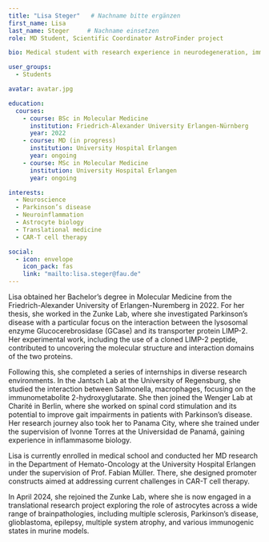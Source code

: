 ```yaml
---
title: "Lisa Steger"   # Nachname bitte ergänzen
first_name: Lisa
last_name: Steger     # Nachname einsetzen
role: MD Student, Scientific Coordinator AstroFinder project

bio: Medical student with research experience in neurodegeneration, immunology, and translational neuroscience.

user_groups:
  - Students

avatar: avatar.jpg

education:
  courses:
    - course: BSc in Molecular Medicine
      institution: Friedrich-Alexander University Erlangen-Nürnberg
      year: 2022
    - course: MD (in progress)
      institution: University Hospital Erlangen
      year: ongoing
    - course: MSc in Molecular Medicine
      institution: University Hospital Erlangen
      year: ongoing

interests:
  - Neuroscience
  - Parkinson’s disease
  - Neuroinflammation
  - Astrocyte biology
  - Translational medicine
  - CAR-T cell therapy

social:
  - icon: envelope
    icon_pack: fas
    link: "mailto:lisa.steger@fau.de"
---
```


Lisa obtained her Bachelor’s degree in Molecular Medicine from the Friedrich-Alexander University of Erlangen-Nuremberg in 2022. For her thesis, she worked in the Zunke Lab, where she investigated Parkinson’s disease with a particular focus on the interaction between the lysosomal enzyme Glucocerebrosidase (GCase) and its transporter protein LIMP-2. Her experimental work, including the use of a cloned LIMP-2 peptide, contributed to uncovering the molecular structure and interaction domains of the two proteins.

Following this, she completed a series of internships in diverse research environments. In the Jantsch Lab at the University of Regensburg, she studied the interaction between Salmonella, macrophages, focusing on the immunometabolite 2-hydroxyglutarate. She then joined the Wenger Lab at Charité in Berlin, where she worked on spinal cord stimulation and its potential to improve gait impairments in patients with Parkinson’s disease. Her research journey also took her to Panama City, where she trained under the supervision of Ivonne Torres at the Universidad de Panamá, gaining experience in inflammasome biology.

Lisa is currently enrolled in medical school and conducted her MD research in the Department of Hemato-Oncology at the University Hospital Erlangen under the supervision of Prof. Fabian Müller. There, she designed promoter constructs aimed at addressing current challenges in CAR-T cell therapy.

In April 2024, she rejoined the Zunke Lab, where she is now engaged in a translational research project exploring the role of astrocytes across a wide range of brainpathologies, including multiple sclerosis, Parkinson’s disease, glioblastoma, epilepsy, multiple system atrophy, and various immunogenic states in murine models.
